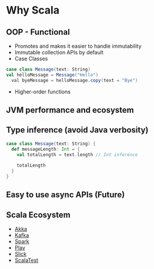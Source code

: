 # Why Scala

## OOP - Functional
* Promotes and makes it easier to handle immutability
* Immutable collection APIs by default
* Case Classes
```scala
case class Message(text: String)  
val helloMessage = Message("Hello")
  val byeMessage = helloMessage.copy(text = "Bye")
```
* Higher-order functions


## JVM performance and ecosystem


## Type inference (avoid Java verbosity) 
```scala
case class Message(text: String) { 
  def messageLength: Int = {
    val totalLength = text.length // Int inference
  
    totalLength
  }
}
```

## Easy to use async APIs (Future)


## Scala Ecosystem
* [Akka](http://akka.io/)
* [Kafka](https://kafka.apache.org/)
* [Spark](http://spark.apache.org/)
* [Play](https://www.playframework.com/)
* [Slick](http://slick.lightbend.com/)
* [ScalaTest](http://www.scalatest.org/)

